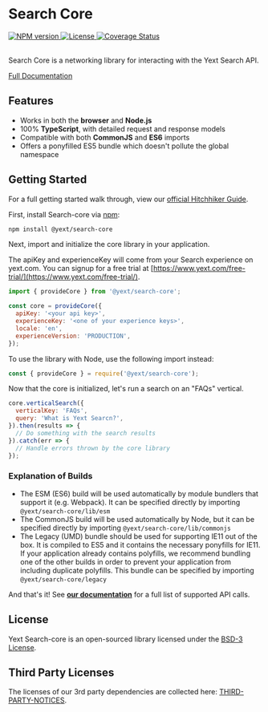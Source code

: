 # Search Core


<div>
  <a href="https://npmjs.org/package/@yext/search-core">
    <img src="https://img.shields.io/npm/v/@yext/search-core" alt="NPM version"/>
  </a>
  <a href="./LICENSE">
    <img src="https://img.shields.io/badge/License-BSD%203--Clause-blue.svg" alt="License"/>
  </a>
  <a href='https://coveralls.io/github/yext/search-core?branch=master'>
    <img src='https://coveralls.io/repos/github/yext/search-core/badge.svg?branch=master' alt='Coverage Status' />
  </a>
</div>
<br>

Search Core is a networking library for interacting with the Yext Search API.

[Full Documentation](./docs/search-core.md)

## Features

- Works in both the **browser** and **Node.js**
- 100% **TypeScript**, with detailed request and response models
- Compatible with both **CommonJS** and **ES6** imports
- Offers a ponyfilled ES5 bundle which doesn't pollute the global namespace

## Getting Started

For a full getting started walk through, view our [official Hitchhiker Guide](https://hitchhikers.yext.com/guides/answers-core-getting-started/).

First, install Search-core via [npm](https://www.npmjs.com/get-npm):

```bash
npm install @yext/search-core
```

Next, import and initialize the core library in your application.

The apiKey and experienceKey will come from your Search experience on yext.com. You can signup for a free trial at [https://www.yext.com/free-trial/](https://www.yext.com/free-trial/).

```js
import { provideCore } from '@yext/search-core';

const core = provideCore({
  apiKey: '<your api key>',
  experienceKey: '<one of your experience keys>',
  locale: 'en',
  experienceVersion: 'PRODUCTION',
});
```

To use the library with Node, use the following import instead:
```js
const { provideCore } = require('@yext/search-core');
``` 

Now that the core is initialized, let's run a search on an "FAQs" vertical.

```js
core.verticalSearch({
  verticalKey: 'FAQs',
  query: 'What is Yext Searcn?',
}).then(results => {
  // Do something with the search results
}).catch(err => {
  // Handle errors thrown by the core library
});
```

### Explanation of Builds
- The ESM (ES6) build will be used automatically by module bundlers that support it (e.g. Webpack). It can be specified directly by importing `@yext/search-core/lib/esm`
- The CommonJS build will be used automatically by Node, but it can be specified directly by importing `@yext/search-core/lib/commonjs`
- The Legacy (UMD) bundle should be used for supporting IE11 out of the box. It is compiled to ES5 and it contains the necessary ponyfills for IE11. If your application already contains polyfills, we recommend bundling one of the other builds in order to prevent your application from including duplicate polyfills. This bundle can be specified by importing `@yext/search-core/legacy`


And that's it! See **[our documentation](./docs/search-core.searchcore.md)** for a full list of supported API calls.

## License

Yext Search-core is an open-sourced library licensed under the [BSD-3 License](./LICENSE).

## Third Party Licenses

The licenses of our 3rd party dependencies are collected here: [THIRD-PARTY-NOTICES](./THIRD-PARTY-NOTICES).
